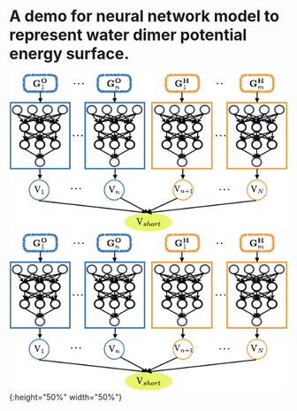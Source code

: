 A demo for neural network model to represent water dimer potential energy surface. 
=========================
![test image size](bpnn.png)
![test image size](bpnn.png){:height="50%" width="50%"} 
